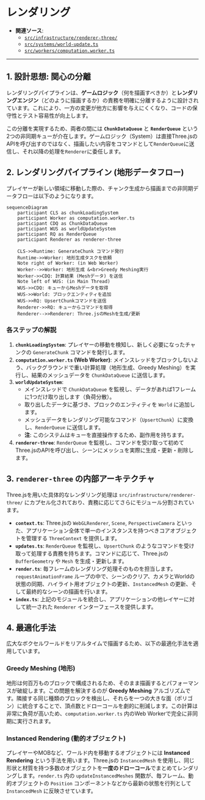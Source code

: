 # レンダリング

- **関連ソース**:
  - [`src/infrastructure/renderer-three/`](../../src/infrastructure/renderer-three/)
  - [`src/systems/world-update.ts`](../../src/systems/world-update.ts)
  - [`src/workers/computation.worker.ts`](../../src/workers/computation.worker.ts)

---

## 1. 設計思想: 関心の分離

レンダリングパイプラインは、**ゲームロジック**（何を描画すべきか）と**レンダリングエンジン**（どのように描画するか）の責務を明確に分離するように設計されています。これにより、一方の変更が他方に影響を与えにくくなり、コードの保守性とテスト容易性が向上します。

この分離を実現するため、両者の間には **`ChunkDataQueue`** と **`RenderQueue`** という2つの非同期キューが介在します。ゲームロジック（System）は直接Three.jsのAPIを呼び出すのではなく、描画したい内容をコマンドとして`RenderQueue`に送信し、それ以降の処理を`Renderer`に委任します。

## 2. レンダリングパイプライン (地形データフロー)

プレイヤーが新しい領域に移動した際の、チャンク生成から描画までの非同期データフローは以下のようになります。

```mermaid
sequenceDiagram
    participant CLS as chunkLoadingSystem
    participant Worker as computation.worker.ts
    participant CDQ as ChunkDataQueue
    participant WUS as worldUpdateSystem
    participant RQ as RenderQueue
    participant Renderer as renderer-three

    CLS->>Runtime: GenerateChunk コマンド発行
    Runtime->>Worker: 地形生成タスクを依頼
    Note right of Worker: (in Web Worker)
    Worker-->>Worker: 地形生成 &<br>Greedy Meshing実行
    Worker->>CDQ: 計算結果 (Meshデータ) を送信
    Note left of WUS: (in Main Thread)
    WUS->>CDQ: キューからMeshデータを取得
    WUS->>World: ブロックエンティティを追加
    WUS->>RQ: UpsertChunkコマンドを送信
    Renderer->>RQ: キューからコマンドを取得
    Renderer-->>Renderer: Three.jsのMeshを生成/更新
```

### 各ステップの解説

1.  **`chunkLoadingSystem`**: プレイヤーの移動を検知し、新しく必要になったチャンクの `GenerateChunk` コマンドを発行します。
2.  **`computation.worker.ts` (Web Worker)**: メインスレッドをブロックしないよう、バックグラウンドで重い計算処理（地形生成、Greedy Meshing）を実行し、結果のメッシュデータを `ChunkDataQueue` に送信します。
3.  **`worldUpdateSystem`**:
    - メインスレッドで `ChunkDataQueue` を監視し、データがあれば1フレームに1つだけ取り出します（負荷分散）。
    - 取り出したデータに基づき、ブロックのエンティティを `World` に追加します。
    - メッシュデータをレンダリング可能なコマンド（`UpsertChunk`）に変換し、`RenderQueue` に送信します。
    - **注**: このシステムはキューを直接操作するため、副作用を持ちます。
4.  **`renderer-three`**: `RenderQueue` を監視し、コマンドを受け取って初めてThree.jsのAPIを呼び出し、シーンにメッシュを実際に生成・更新・削除します。

## 3. `renderer-three` の内部アーキテクチャ

Three.jsを用いた具体的なレンダリング処理は `src/infrastructure/renderer-three/` にカプセル化されており、責務に応じてさらにモジュール分割されています。

- **`context.ts`**: Three.jsの `WebGLRenderer`, `Scene`, `PerspectiveCamera` といった、アプリケーション全体で単一のインスタンスを持つべきコアオブジェクトを管理する `ThreeContext` を提供します。
- **`updates.ts`**: `RenderQueue` を監視し、`UpsertChunk` のようなコマンドを受け取って処理する責務を持ちます。コマンドに応じて、Three.jsの `BufferGeometry` や `Mesh` を生成・更新します。
- **`render.ts`**: 毎フレームのレンダリング処理そのものを担当します。`requestAnimationFrame` ループの中で、シーンのクリア、カメラとWorldの状態の同期、ハイライト用オブジェクトの更新、`InstancedMesh` の更新、そして最終的なシーンの描画を行います。
- **`index.ts`**: 上記のモジュールを統合し、アプリケーションの他レイヤーに対して統一された `Renderer` インターフェースを提供します。

## 4. 最適化手法

広大なボクセルワールドをリアルタイムで描画するため、以下の最適化手法を適用しています。

### Greedy Meshing (地形)

地形は何百万ものブロックで構成されるため、そのまま描画するとパフォーマンスが破綻します。この問題を解決するのが **Greedy Meshing** アルゴリズムです。隣接する同じ種類のブロックを検出し、それらを一つの大きな面（ポリゴン）に統合することで、頂点数とドローコールを劇的に削減します。この計算は非常に負荷が高いため、`computation.worker.ts` 内のWeb Workerで完全に非同期に実行されます。

### Instanced Rendering (動的オブジェクト)

プレイヤーやMOBなど、ワールド内を移動するオブジェクトには **Instanced Rendering** という手法を用います。Three.jsの `InstancedMesh` を使用し、同じ形状と材質を持つ多数のオブジェクトを**一度のドローコール**でまとめてレンダリングします。`render.ts` 内の `updateInstancedMeshes` 関数が、毎フレーム、動的オブジェクトの `Position` コンポーネントなどから最新の状態を行列として `InstancedMesh` に反映させています。
